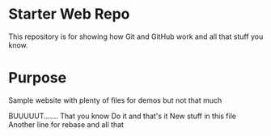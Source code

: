 # Starter Web Repo

This repository is for showing how Git and GitHub work
and all that stuff you know.
# Purpose

Sample website with plenty of files for demos but not that much

BUUUUUT.......
That you know
Do it and that's it
New stuff in this file
Another line for rebase and all that